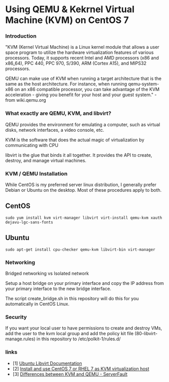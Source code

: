 Using QEMU & Kekrnel Virtual Machine (KVM) on CentOS 7
=====================================================


### Introduction
"KVM (Kernel Virtual Machine) is a Linux kernel module that allows a user space program to utilize the hardware virtualization features of various processors.  Today, it supports recent Intel and AMD processors (x86 and x86_64), PPC 440, PPC 970, S/390, ARM (Cortex A15), and MIPS32 processors.

QEMU can make use of KVM when running a target architecture that is the same as the host architecture. For instance, when running qemu-system-x86 on an x86 compatible processor, you can take advantage of the KVM acceleration - giving you benefit for your host and your guest system." - from wiki.qemu.org

### What exactly are QEMU, KVM, and libvirt?

QEMU provides the environment for emulating a computer, such as virtual disks,
network interfaces, a video console, etc.

KVM is the software that does the actual magic of virtualization by
communicating with CPU

libvirt is the glue that binds it all together.  It provides the API to create,
destroy, and manage virtual machines.

### KVM / QEMU Installation
While CentOS is my preferred server linux distribution, I generally prefer
Debian or Ubuntu on the desktop.  Most of these procedures apply to both.

## CentOS
    sudo yum install kvm virt-manager libvirt virt-install qemu-kvm xauth dejavu-lgc-sans-fonts

## Ubuntu
    sudo apt-get install cpu-checker qemu-kvm libvirt-bin virt-manager

### Networking

Bridged networking vs Isolated network

Setup a host bridge on your primary interface and copy the IP address from your
primary interface to the new bridge interface.

The script create_bridge.sh in this repository will do this for you
automatically in CentOS Linux.


### Security

If you want your local user to have permissions to create and destroy VMs, add
the user to the kvm local group and add the policy kit file
(80-libvirt-manage.rules) in this repository
to /etc/polkit-1/rules.d/


### links
* \[1\] [Ubuntu Libvirt Documentation](https://help.ubuntu.com/lts/serverguide/libvirt.html)
* \[2\] [Install and use CentOS 7 or RHEL 7 as KVM virtualization host](http://jensd.be/?p=207)
* \[3\] [Differences between KVM and QEMU - ServerFault](http://serverfault.com/questions/208693/difference-between-kvm-and-qemu)

